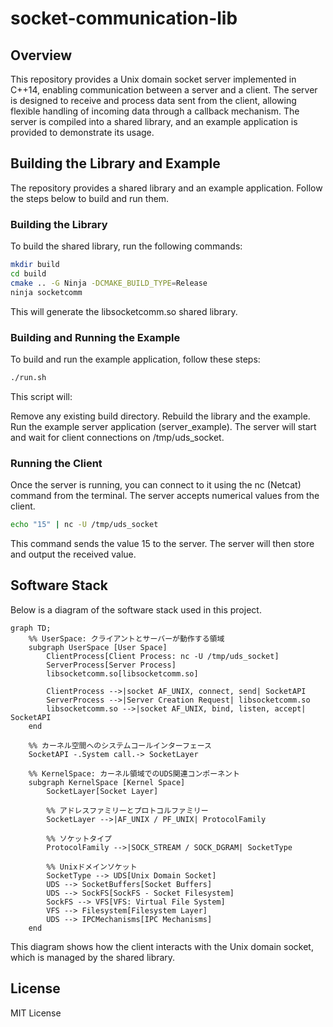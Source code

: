 # socket-communication-lib

## Overview

This repository provides a Unix domain socket server implemented in C++14, enabling communication between a server and a client. The server is designed to receive and process data sent from the client, allowing flexible handling of incoming data through a callback mechanism. The server is compiled into a shared library, and an example application is provided to demonstrate its usage.

## Building the Library and Example

The repository provides a shared library and an example application. Follow the steps below to build and run them.

### Building the Library

To build the shared library, run the following commands:

```bash
mkdir build
cd build
cmake .. -G Ninja -DCMAKE_BUILD_TYPE=Release
ninja socketcomm
```


This will generate the libsocketcomm.so shared library.

### Building and Running the Example
To build and run the example application, follow these steps:

```bash
./run.sh
```

This script will:

Remove any existing build directory.
Rebuild the library and the example.
Run the example server application (server_example).
The server will start and wait for client connections on /tmp/uds_socket.

### Running the Client
Once the server is running, you can connect to it using the nc (Netcat) command from the terminal. The server accepts numerical values from the client.

```bash
echo "15" | nc -U /tmp/uds_socket
```

This command sends the value 15 to the server. The server will then store and output the received value.

## Software Stack
Below is a diagram of the software stack used in this project.  

```mermaid
graph TD;
    %% UserSpace: クライアントとサーバーが動作する領域
    subgraph UserSpace [User Space]
        ClientProcess[Client Process: nc -U /tmp/uds_socket]
        ServerProcess[Server Process]
        libsocketcomm.so[libsocketcomm.so]

        ClientProcess -->|socket AF_UNIX, connect, send| SocketAPI
        ServerProcess -->|Server Creation Request| libsocketcomm.so
        libsocketcomm.so -->|socket AF_UNIX, bind, listen, accept| SocketAPI
    end

    %% カーネル空間へのシステムコールインターフェース
    SocketAPI -.System call.-> SocketLayer

    %% KernelSpace: カーネル領域でのUDS関連コンポーネント
    subgraph KernelSpace [Kernel Space]
        SocketLayer[Socket Layer]

        %% アドレスファミリーとプロトコルファミリー
        SocketLayer -->|AF_UNIX / PF_UNIX| ProtocolFamily

        %% ソケットタイプ
        ProtocolFamily -->|SOCK_STREAM / SOCK_DGRAM| SocketType

        %% Unixドメインソケット
        SocketType --> UDS[Unix Domain Socket]
        UDS --> SocketBuffers[Socket Buffers]
        UDS --> SockFS[SockFS - Socket Filesystem]
        SockFS --> VFS[VFS: Virtual File System]
        VFS --> Filesystem[Filesystem Layer]
        UDS --> IPCMechanisms[IPC Mechanisms]
    end
```

This diagram shows how the client interacts with the Unix domain socket, which is managed by the shared library.

## License
MIT License
